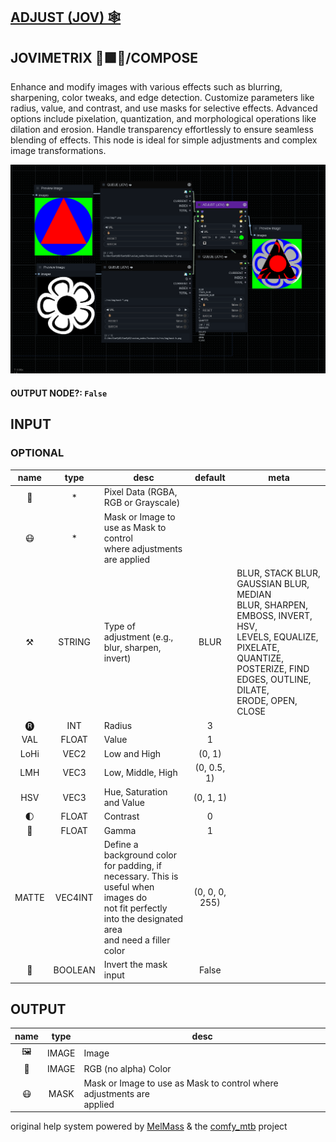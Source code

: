 ## [ADJUST (JOV) 🕸️](https://github.com/Amorano/Jovimetrix-examples/blob/master/node/ADJUST/ADJUST.md)

## JOVIMETRIX 🔺🟩🔵/COMPOSE


Enhance and modify images with various effects such as blurring, sharpening, color tweaks, and edge detection. Customize parameters like radius, value, and contrast, and use masks for selective effects. Advanced options include pixelation, quantization, and morphological operations like dilation and erosion. Handle transparency effortlessly to ensure seamless blending of effects. This node is ideal for simple adjustments and complex image transformations.


![ADJUST](https://raw.githubusercontent.com/Amorano/Jovimetrix-examples/master/node/ADJUST/ADJUST.png)

#### OUTPUT NODE?: `False`

## INPUT

### OPTIONAL

name | type | desc | default | meta
:---:|:---:|---|:---:|---
👾  |  *  | Pixel Data (RGBA, RGB or Grayscale) |  | 
😷  |  *  | Mask or Image to use as Mask to control<br>where adjustments are applied |  | 
⚒️  |  STRING  | Type of adjustment (e.g., blur, sharpen,<br>invert) | BLUR | BLUR, STACK BLUR, GAUSSIAN BLUR, MEDIAN<br>BLUR, SHARPEN, EMBOSS, INVERT, HSV,<br>LEVELS, EQUALIZE, PIXELATE, QUANTIZE,<br>POSTERIZE, FIND EDGES, OUTLINE, DILATE,<br>ERODE, OPEN, CLOSE
🅡  |  INT  | Radius | 3 | 
VAL  |  FLOAT  | Value | 1 | 
LoHi  |  VEC2  | Low and High | (0, 1) | 
LMH  |  VEC3  | Low, Middle, High | (0, 0.5, 1) | 
HSV  |  VEC3  | Hue, Saturation and Value | (0, 1, 1) | 
🌓  |  FLOAT  | Contrast | 0 | 
🔆  |  FLOAT  | Gamma | 1 | 
MATTE  |  VEC4INT  | Define a background color for padding, if<br>necessary. This is useful when images do<br>not fit perfectly into the designated area<br>and need a filler color | (0, 0, 0, 255) | 
🔳  |  BOOLEAN  | Invert the mask input | False | 

## OUTPUT

name | type | desc
:---:|:---:|---
🖼️  |  IMAGE  | Image 
🌈  |  IMAGE  | RGB (no alpha) Color 
😷  |  MASK  | Mask or Image to use as Mask to control where adjustments are<br>applied 

original help system powered by [MelMass](https://github.com/melMass) & the [comfy_mtb](https://github.com/melMass/comfy_mtb) project